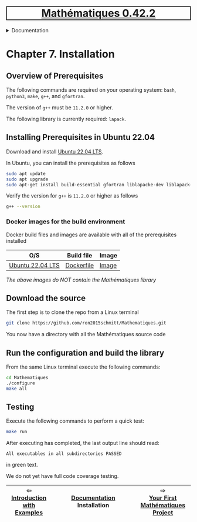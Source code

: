 <h1 style='border: 2px solid; text-align: center'><a href='../README.md'>Mathématiques 0.42.2</a></h1>

<details>

<summary>Documentation</summary>

# [Documentation](../README.md)<br>
Chapter 1. [License](../license/README.md)<br>
Chapter 2. [About](../about/README.md)<br>
Chapter 3. [Versioning](../versioning/README.md)<br>
Chapter 4. [Status & Release Notes](../status-release/README.md)<br>
Chapter 5. [Upcoming Development](../development-schedule/README.md)<br>
Chapter 6. [Introduction with Examples](../intro/README.md)<br>
Chapter 7. _Installation_ <br>
Chapter 8. [Your First Mathématiques Project](../first-project/README.md)<br>
Chapter 9. [Usage Guide: Syntax, Data Types, Functions, etc](../user-guide/README.md)<br>
Chapter 10. [Benchmarks](../benchmarks/README.md)<br>
Chapter 11. [Tests](../test/README.md)<br>
Chapter 12. [Developer Guide: Modifying and Extending Mathématiques](../developer-guide/README.md)<br>


</details>



# Chapter 7. Installation



## Overview of Prerequisites

The following commands are required on your operating system: `bash`, `python3`, `make`, `g++`, and `gfortran`.

The version of `g++` must be `11.2.0` or higher.

The following library is currently required: `lapack`.

## Installing Prerequisites in Ubuntu 22.04

Download and install [Ubuntu 22.04 LTS](https://releases.ubuntu.com/22.04/).

In Ubuntu, you can install the prerequisites as follows
```bash
sudo apt update
sudo apt upgrade
sudo apt-get install build-essential gfortran liblapacke-dev liblapack-doc
```

Verify the version for `g++` is `11.2.0` or higher as follows
```bash
g++ --version 
```


<a name="docker-images"></a>
### Docker images for the build environment

Docker build files and images are available with all of the prerequisites installed

| O/S  | Build file | Image |
| ----------- | ----------- | ----------- |
| [Ubuntu 22.04 LTS](https://releases.ubuntu.com/22.04/) | [Dockerfile](https://github.com/ron2015schmitt/Mathematiques/tree/master/docker/ubuntu-22.04) | [Image](https://hub.docker.com/repository/docker/electron2015/ubuntu-22.04-mathq-env) |

*The above images do NOT contain the Mathématiques library*

## Download the source

The first step is to clone the repo from a Linux terminal

```bash
git clone https://github.com/ron2015schmitt/Mathematiques.git
```

You now have a directory with all the Mathématiques source code

## Run the configuration and build the library

From the same Linux terminal execute the following commands:

```bash
cd Mathematiques
./configure
make all
```

## Testing

Execute the following commands to perform a quick test:

```bash
make run
```

After executing has completed, the last output line should read:

```text
All executables in all subdirectories PASSED
```
in green text.

We do not yet have full code coverage testing.



| ⇦ <br />[Introduction with Examples](../intro/README.md)  | [Documentation](../README.md)<br />Installation<br /><img width=1000/> | ⇨ <br />[Your First Mathématiques Project](../first-project/README.md)   |
| ------------ | :-------------------------------: | ------------ |

